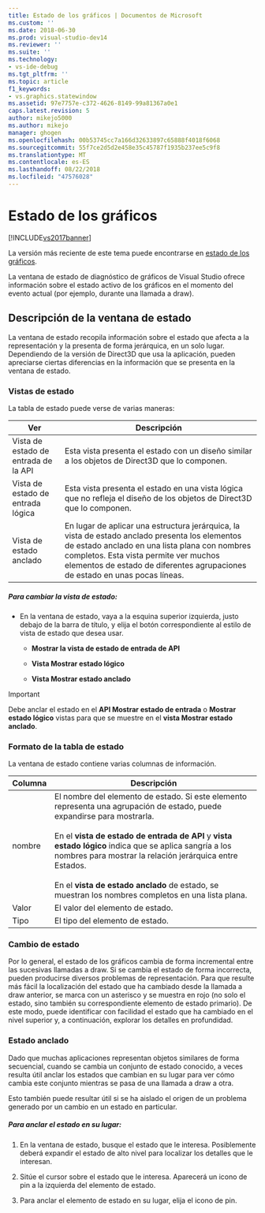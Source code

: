 ```yaml
---
title: Estado de los gráficos | Documentos de Microsoft
ms.custom: ''
ms.date: 2018-06-30
ms.prod: visual-studio-dev14
ms.reviewer: ''
ms.suite: ''
ms.technology:
- vs-ide-debug
ms.tgt_pltfrm: ''
ms.topic: article
f1_keywords:
- vs.graphics.statewindow
ms.assetid: 97e7757e-c372-4626-8149-99a81367a0e1
caps.latest.revision: 5
author: mikejo5000
ms.author: mikejo
manager: ghogen
ms.openlocfilehash: 00b53745cc7a166d32633897c65888f4018f6068
ms.sourcegitcommit: 55f7ce2d5d2e458e35c45787f1935b237ee5c9f8
ms.translationtype: MT
ms.contentlocale: es-ES
ms.lasthandoff: 08/22/2018
ms.locfileid: "47576028"
---
```

# <a name="graphics-state"></a>Estado de los gráficos
[!INCLUDE[vs2017banner](../includes/vs2017banner.md)]

La versión más reciente de este tema puede encontrarse en [estado de los gráficos](https://docs.microsoft.com/visualstudio/debugger/graphics/graphics-state).  
  
La ventana de estado de diagnóstico de gráficos de Visual Studio ofrece información sobre el estado activo de los gráficos en el momento del evento actual (por ejemplo, durante una llamada a draw).  
  
## <a name="understanding-the-state-window"></a>Descripción de la ventana de estado  
 La ventana de estado recopila información sobre el estado que afecta a la representación y la presenta de forma jerárquica, en un solo lugar. Dependiendo de la versión de Direct3D que usa la aplicación, pueden apreciarse ciertas diferencias en la información que se presenta en la ventana de estado.  
  
### <a name="state-views"></a>Vistas de estado  
 La tabla de estado puede verse de varias maneras:  
  
|Ver|Descripción|  
|----------|-----------------|  
|Vista de estado de entrada de la API|Esta vista presenta el estado con un diseño similar a los objetos de Direct3D que lo componen.|  
|Vista de estado de entrada lógica|Esta vista presenta el estado en una vista lógica que no refleja el diseño de los objetos de Direct3D que lo componen.|  
|Vista de estado anclado|En lugar de aplicar una estructura jerárquica, la vista de estado anclado presenta los elementos de estado anclado en una lista plana con nombres completos. Esta vista permite ver muchos elementos de estado de diferentes agrupaciones de estado en unas pocas líneas.|  
  
##### <a name="to-change-the-state-view"></a>Para cambiar la vista de estado:  
  
-   En la ventana de estado, vaya a la esquina superior izquierda, justo debajo de la barra de título, y elija el botón correspondiente al estilo de vista de estado que desea usar.  
  
    -   **Mostrar la vista de estado de entrada de API**  
  
    -   **Vista Mostrar estado lógico**  
  
    -   **Vista Mostrar estado anclado**  
  
> [!IMPORTANT]
>  Debe anclar el estado en el **API Mostrar estado de entrada** o **Mostrar estado lógico** vistas para que se muestre en el **vista Mostrar estado anclado**.  
  
### <a name="state-table-format"></a>Formato de la tabla de estado  
 La ventana de estado contiene varias columnas de información.  
  
|Columna|Descripción|  
|------------|-----------------|  
|nombre|El nombre del elemento de estado. Si este elemento representa una agrupación de estado, puede expandirse para mostrarla.<br /><br /> En el **vista de estado de entrada de API** y **vista estado lógico** indica que se aplica sangría a los nombres para mostrar la relación jerárquica entre Estados.<br /><br /> En el **vista de estado anclado** de estado, se muestran los nombres completos en una lista plana.|  
|Valor|El valor del elemento de estado.|  
|Tipo|El tipo del elemento de estado.|  
  
### <a name="changed-state"></a>Cambio de estado  
 Por lo general, el estado de los gráficos cambia de forma incremental entre las sucesivas llamadas a draw. Si se cambia el estado de forma incorrecta, pueden producirse diversos problemas de representación. Para que resulte más fácil la localización del estado que ha cambiado desde la llamada a draw anterior, se marca con un asterisco y se muestra en rojo (no solo el estado, sino también su correspondiente elemento de estado primario). De este modo, puede identificar con facilidad el estado que ha cambiado en el nivel superior y, a continuación, explorar los detalles en profundidad.  
  
### <a name="pinning-state"></a>Estado anclado  
 Dado que muchas aplicaciones representan objetos similares de forma secuencial, cuando se cambia un conjunto de estado conocido, a veces resulta útil anclar los estados que cambian en su lugar para ver cómo cambia este conjunto mientras se pasa de una llamada a draw a otra.  
  
 Esto también puede resultar útil si se ha aislado el origen de un problema generado por un cambio en un estado en particular.  
  
##### <a name="to-pin-state-in-place"></a>Para anclar el estado en su lugar:  
  
1.  En la ventana de estado, busque el estado que le interesa. Posiblemente deberá expandir el estado de alto nivel para localizar los detalles que le interesan.  
  
2.  Sitúe el cursor sobre el estado que le interesa. Aparecerá un icono de pin a la izquierda del elemento de estado.  
  
3.  Para anclar el elemento de estado en su lugar, elija el icono de pin.




